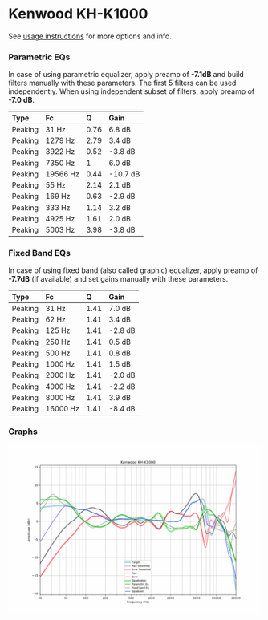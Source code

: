 # Kenwood KH-K1000
See [usage instructions](https://github.com/jaakkopasanen/AutoEq#usage) for more options and info.

### Parametric EQs
In case of using parametric equalizer, apply preamp of **-7.1dB** and build filters manually
with these parameters. The first 5 filters can be used independently.
When using independent subset of filters, apply preamp of **-7.0 dB**.

| Type    | Fc       |    Q | Gain     |
|:--------|:---------|:-----|:---------|
| Peaking | 31 Hz    | 0.76 | 6.8 dB   |
| Peaking | 1279 Hz  | 2.79 | 3.4 dB   |
| Peaking | 3922 Hz  | 0.52 | -3.8 dB  |
| Peaking | 7350 Hz  | 1    | 6.0 dB   |
| Peaking | 19566 Hz | 0.44 | -10.7 dB |
| Peaking | 55 Hz    | 2.14 | 2.1 dB   |
| Peaking | 169 Hz   | 0.63 | -2.9 dB  |
| Peaking | 333 Hz   | 1.14 | 3.2 dB   |
| Peaking | 4925 Hz  | 1.61 | 2.0 dB   |
| Peaking | 5003 Hz  | 3.98 | -3.8 dB  |

### Fixed Band EQs
In case of using fixed band (also called graphic) equalizer, apply preamp of **-7.7dB**
(if available) and set gains manually with these parameters.

| Type    | Fc       |    Q | Gain    |
|:--------|:---------|:-----|:--------|
| Peaking | 31 Hz    | 1.41 | 7.0 dB  |
| Peaking | 62 Hz    | 1.41 | 3.4 dB  |
| Peaking | 125 Hz   | 1.41 | -2.8 dB |
| Peaking | 250 Hz   | 1.41 | 0.5 dB  |
| Peaking | 500 Hz   | 1.41 | 0.8 dB  |
| Peaking | 1000 Hz  | 1.41 | 1.5 dB  |
| Peaking | 2000 Hz  | 1.41 | -2.0 dB |
| Peaking | 4000 Hz  | 1.41 | -2.2 dB |
| Peaking | 8000 Hz  | 1.41 | 3.9 dB  |
| Peaking | 16000 Hz | 1.41 | -8.4 dB |

### Graphs
![](./Kenwood%20KH-K1000.png)